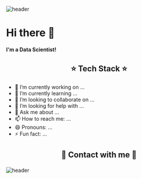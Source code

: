 ![header](https://capsule-render.vercel.app/api?type=wave&color=gradient&height=300&section=header&text=Ji%20Su%20Kim&fontSize=90)
# Hi there 👋  
#### I'm a Data Scientist!

## <p align="center"> :star: Tech Stack :star:</p>

- 🔭 I’m currently working on ...
- 🌱 I’m currently learning ...
- 👯 I’m looking to collaborate on ...
- 🤔 I’m looking for help with ...
- 💬 Ask me about ...
- 📫 How to reach me: ...
- 😄 Pronouns: ...
- ⚡ Fun fact: ...

## <p align="center"> :love_letter: Contact with me :love_letter:</p>

![header](https://capsule-render.vercel.app/api?type=wave&color=gradient&height=300&section=footer&fontSize=90)

